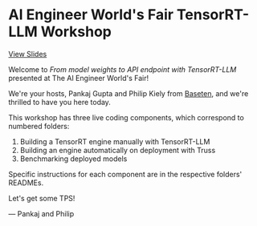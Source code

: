 # AI Engineer World's Fair TensorRT-LLM Workshop

[View Slides](https://docs.google.com/presentation/d/1M0n3RfeaDzwXJ3jFJSTFUcZb71jeLax-IGOgRfKRUWs/edit?usp=sharing)

Welcome to *From model weights to API endpoint with TensorRT-LLM* presented at The AI Engineer World's Fair!

We're your hosts, Pankaj Gupta and Philip Kiely from [Baseten](https://www.baseten.co), and we're thrilled to have you here today.

This workshop has three live coding components, which correspond to numbered folders:

1. Building a TensorRT engine manually with TensorRT-LLM
2. Building an engine automatically on deployment with Truss
3. Benchmarking deployed models

Specific instructions for each component are in the respective folders' READMEs.

Let's get some TPS!

— Pankaj and Philip
